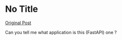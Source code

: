 # No Title

[Original Post](https://discourse.onlinedegree.iitm.ac.in/t/171141/429)

<p>Can you tell me what application is this (FastAPI) one ?</p>